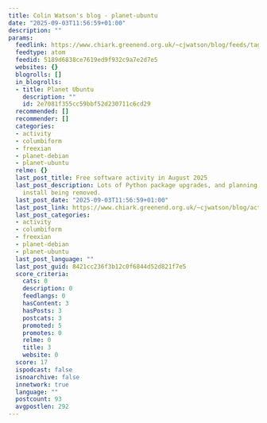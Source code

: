 ```yaml
---
title: Colin Watson's blog - planet-ubuntu
date: "2025-09-03T11:56:59+01:00"
description: ""
params:
  feedlink: https://www.chiark.greenend.org.uk/~cjwatson/blog/feeds/tag/planet-ubuntu.atom.xml
  feedtype: atom
  feedid: 5189d6838ce7619ed9f932c9a7e2d7e5
  websites: {}
  blogrolls: []
  in_blogrolls:
  - title: Planet Ubuntu
    description: ""
    id: 2e7081f355cc59bbf52d230711c6cd29
  recommended: []
  recommender: []
  categories:
  - activity
  - columbiform
  - freexian
  - planet-debian
  - planet-ubuntu
  relme: {}
  last_post_title: Free software activity in August 2025
  last_post_description: Lots of Python package upgrades, and planning for setup.py
    install being removed.
  last_post_date: "2025-09-03T11:56:59+01:00"
  last_post_link: https://www.chiark.greenend.org.uk/~cjwatson/blog/activity-2025-08.html
  last_post_categories:
  - activity
  - columbiform
  - freexian
  - planet-debian
  - planet-ubuntu
  last_post_language: ""
  last_post_guid: 8421cc236f3b12c0f6844d52d821f7e5
  score_criteria:
    cats: 0
    description: 0
    feedlangs: 0
    hasContent: 3
    hasPosts: 3
    postcats: 3
    promoted: 5
    promotes: 0
    relme: 0
    title: 3
    website: 0
  score: 17
  ispodcast: false
  isnoarchive: false
  innetwork: true
  language: ""
  postcount: 93
  avgpostlen: 292
---
```

